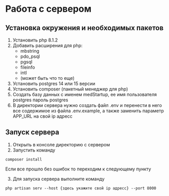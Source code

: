 # Работа с сервером

## Установка окружения и необходимых пакетов

1. Установить php 8.1.2
2. Добавить расширения для php:
   - mbstring
   - pdo_psql
   - pgsql
   - fileinfo
   - intl
   - (может быть что то еще)
3. Установить postgres 14 или 15 версии
4. Установить composer (пакетный менеджер для php)
5. Создать базу данных с именем medStartup, ее имя пользователя postgres пароль postgres
6. В директории сервера нужно создать файл .env и перенести в него все содержимое из файла .env.example, а также заменить параметр APP_URL на свой ip адресс

## Запуск сервера

1. Открыть в консоле директорию с сервером
2. Запустить команду

```
composer install
```

Если все прошло без ошибок то переходим к следующему пункту

3. Для запуска сервера выполните команду

```
php artisan serv --host {здесь укажите свой ip адресс} --port 8000
```

